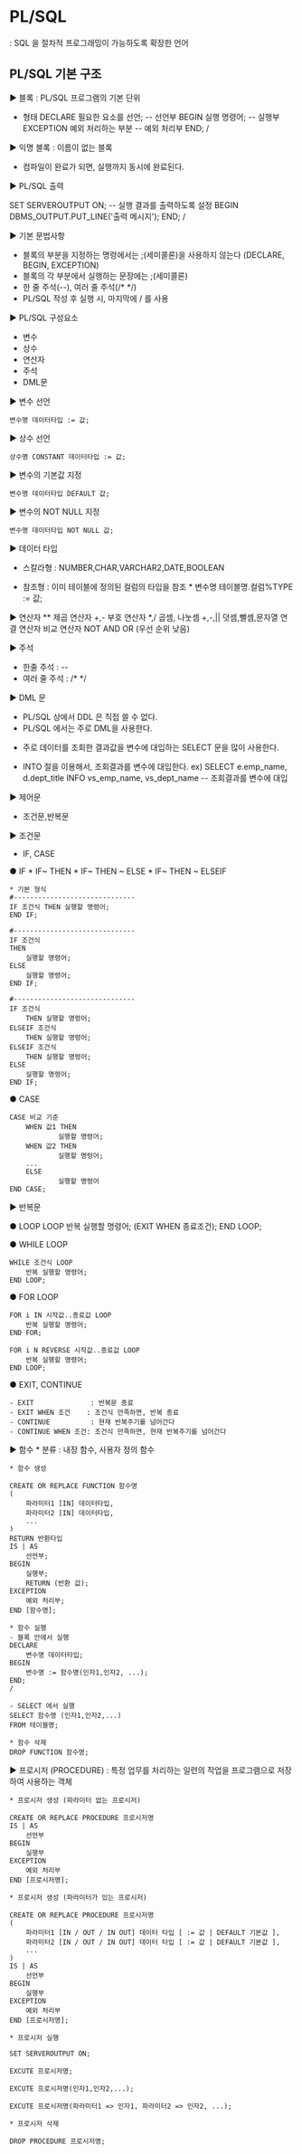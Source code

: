 
# PL/SQL
 : SQL 을 절차적 프로그래밍이 가능하도록 확장한 언어


 ## PL/SQL 기본 구조

 ▶ 블록
 : PL/SQL 프로그램의 기본 단위

 * 형태
 DECLARE 
    필요한 요소를 선언;     -- 선언부
BEGIN
    실행 명령어;            -- 실행부
EXCEPTION
    예외 처리하는 부분      -- 예외 처리부
END;
/

▶ 익명 블록
: 이름이 없는 블록
- 컴파일이 완료가 되면, 실행까지 동시에 완료된다.

▶ PL/SQL 출력

SET SERVEROUTPUT ON;    -- 실행 결과를 출력하도록 설정
BEGIN
    DBMS_OUTPUT.PUT_LINE('출력 메시지');
END;
/

▶ 기본 문법사항
- 블록의 부분을 지정하는 명령에서는 ;(세미콜론)을 사용하지 않는다
 (DECLARE, BEGIN, EXCEPTION)
 - 블록의 각 부분에서 실행하는 문장에는 ;(세미콜론)
 - 한 줄 주석(--), 여러 줄 주석(/* */)
 - PL/SQL 작성 후 실행 시, 마지막에 / 를 사용

 ▶ PL/SQL 구성요소
 - 변수
 - 상수
 - 연산자
 - 주석
 - DML문

 ▶  변수 선언

    변수명 데이터타입 := 값;

▶ 상수 선언
    
    상수명 CONSTANT 데이터타입 := 값;

▶  변수의 기본값 지정

    변수명 데이터타입 DEFAULT 값;

▶ 변수의 NOT NULL 지정

    변수명 데이터타입 NOT NULL 값;

▶  데이터 타입
- 스칼라형      : NUMBER,CHAR,VARCHAR2,DATE,BOOLEAN

- 참조형        : 이미 테이블에 정의된 컬럼의 타입을 참조
                * 변수명 테이블명.컬럼%TYPE := 값;

▶  연산자
    **      제곱 연산자
    +,-     부호 연산자
    *,/     곱셈, 나눗셈
    +,-,||  덧셈,뺄셈,문자열 연결 연산자
    비교 연산자
    NOT
    AND
    OR
    (우선 순위 낮음)

▶ 주석
- 한줄 주석     : --
- 여러 줄 주석  : /* */


▶ DML 문

- PL/SQL 상에서 DDL 은 직접 쓸 수 없다.
- PL/SQL 에서는 주로 DML을 사용한다.

* 주로 데이터를 조회한 결과값을 변수에 대입하는 SELECT 문을 많이 사용한다.

* INTO 절을 이용해서, 조회결과를 변수에 대입한다.
ex) SELECT e.emp_name, d.dept_title
      INFO vs_emp_name, vs_dept_name        -- 조회결과를 변수에 대입

▶  제어문
 - 조건문,반복문

 ▶ 조건문
 - IF, CASE

 ● IF
    * IF~ THEN
    * IF~ THEN ~ ELSE
    * IF~ THEN ~ ELSEIF

    * 기본 형식
    #------------------------------
    IF 조건식 THEN 실행할 명령어;
    END IF;

    #------------------------------
    IF 조건식
    THEN
        실행할 명령어;
    ELSE
        실행할 명령어;
    END IF;

    #------------------------------
    IF 조건식
        THEN 실행할 명령어;
    ELSEIF 조건식
        THEN 실행할 명령어;
    ELSEIF 조건식
        THEN 실행할 명령어;
    ELSE
        실행할 명령어;
    END IF;

● CASE

    CASE 비교 기준
        WHEN 값1 THEN
                실행할 명령어;
        WHEN 값2 THEN
                실행할 명렁어;
        ...
        ELSE
                실행할 명령어
    END CASE;

▶  반복문

● LOOP
    LOOP
        반복 실행할 명령어;
        (EXIT WHEN 종료조건);
    END LOOP;

● WHILE LOOP
    
    WHILE 조건식 LOOP
        반복 실행할 명령어;
    END LOOP;


● FOR LOOP

    FOR i IN 시작값..종료값 LOOP
        반복 실행할 명령어;
    END FOR;

    FOR i N REVERSE 시작값..종료값 LOOP
        반복 실행할 명령어;
    END LOOP;

● EXIT, CONTINUE

    - EXIT              : 반복문 종료
    - EXIT WHEN 조건    : 조건식 만족하면, 반복 종료
    - CONTINUE          : 현재 반복주기를 넘어간다
    - CONTINUE WHEN 조건: 조건식 만족하면, 현재 반복주기를 넘어간다


▶ 함수
    * 분류 : 내장 함수, 사용자 정의 함수

    * 함수 생성

    CREATE OR REPLACE FUNCTION 함수명
    (
        파라미터1 [IN] 데이터타입,
        파라미터2 [IN] 데이터타입,
        ...
    )
    RETURN 반환타입
    IS | AS
        선언부;
    BEGIN
        실행부;
        RETURN (반환 값);
    EXCEPTION
        예외 처리부;
    END [함수명];

    * 함수 실행
    - 블록 안에서 실행
    DECLARE
        변수명 데이터타입;
    BEGIN
        변수명 := 함수명(인자1,인자2, ...);
    END;
    /

    - SELECT 에서 실행
    SELECT 함수명 (인자1,인자2,...)
    FROM 테이블명;

    * 함수 삭제
    DROP FUNCTION 함수명;

▶  프로시저 (PROCEDURE)
: 특정 업무를 처리하는 일련의 작업을 프로그램으로 저장하여 사용하는 객체

    * 프로시저 생성 (파라미터 없는 프로시저)

    CREATE OR REPLACE PROCEDURE 프로시저명
    IS | AS 
        선언부
    BEGIN
        실행부
    EXCEPTION
        예외 처리부
    END [프로시저명];

    * 프로시저 생성 (파라미터가 있는 프로시저)
    
    CREATE OR REPLACE PROCEDURE 프로시저명
    (
        파라미터1 [IN / OUT / IN OUT] 데이터 타입 [ := 값 | DEFAULT 기본값 ],
        파라미터2 [IN / OUT / IN OUT] 데이터 타입 [ := 값 | DEFAULT 기본값 ],
        ...
    )
    IS | AS 
        선언부
    BEGIN
        실행부
    EXCEPTION
        예외 처리부
    END [프로시저명];

    * 프로시저 실행

    SET SERVEROUTPUT ON;

    EXCUTE 프로시저명;

    EXCUTE 프로시저명(인자1,인자2,...);

    EXCUTE 프로시저명(파라미터1 => 인자1, 파라미터2 => 인자2, ...);

    * 프로시저 삭제

    DROP PROCEDURE 프로시저명;



